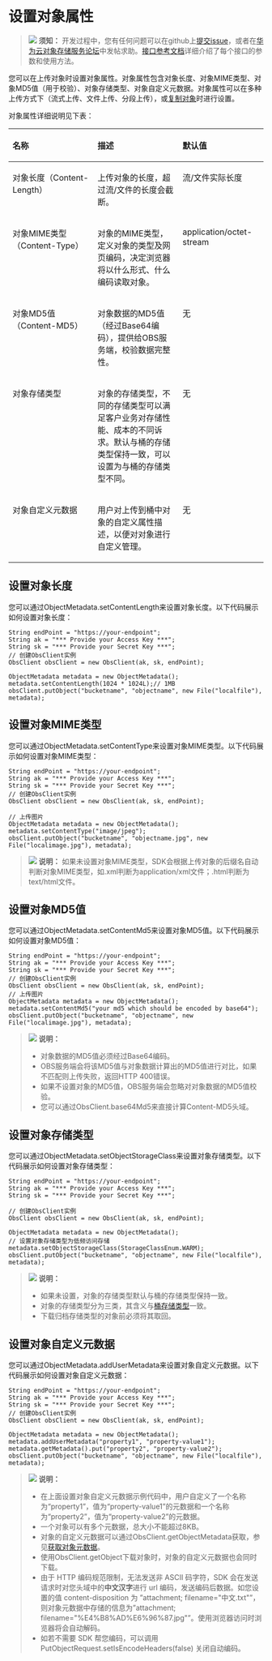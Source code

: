 # 设置对象属性<a name="obs_21_0606"></a>

>![](public_sys-resources/icon-notice.gif) **须知：** 
>开发过程中，您有任何问题可以在github上[提交issue](https://github.com/huaweicloud/huaweicloud-sdk-java-obs/issues)，或者在[华为云对象存储服务论坛](https://bbs.huaweicloud.com/forum/forum-620-1.html)中发帖求助。[接口参考文档](https://obssdk.obs.cn-north-1.myhuaweicloud.com/apidoc/cn/java/index.html)详细介绍了每个接口的参数和使用方法。

您可以在上传对象时设置对象属性。对象属性包含对象长度、对象MIME类型、对象MD5值（用于校验）、对象存储类型、对象自定义元数据。对象属性可以在多种上传方式下（流式上传、文件上传、分段上传），或[复制对象](复制对象.md)时进行设置。

对象属性详细说明见下表：

<a name="table122342056112518"></a>
<table><thead align="left"><tr id="row1235125682514"><th class="cellrowborder" valign="top" width="33.33333333333333%" id="mcps1.1.4.1.1"><p id="p9235456112513"><a name="p9235456112513"></a><a name="p9235456112513"></a><strong id="b14778650276"><a name="b14778650276"></a><a name="b14778650276"></a>名称</strong></p>
</th>
<th class="cellrowborder" valign="top" width="33.33333333333333%" id="mcps1.1.4.1.2"><p id="p17235256142517"><a name="p17235256142517"></a><a name="p17235256142517"></a><strong id="b6816155142719"><a name="b6816155142719"></a><a name="b6816155142719"></a>描述</strong></p>
</th>
<th class="cellrowborder" valign="top" width="33.33333333333333%" id="mcps1.1.4.1.3"><p id="p192351556142519"><a name="p192351556142519"></a><a name="p192351556142519"></a><strong id="b1881818515271"><a name="b1881818515271"></a><a name="b1881818515271"></a>默认值</strong></p>
</th>
</tr>
</thead>
<tbody><tr id="row023510562257"><td class="cellrowborder" valign="top" width="33.33333333333333%" headers="mcps1.1.4.1.1 "><p id="p723510566258"><a name="p723510566258"></a><a name="p723510566258"></a>对象长度（Content-Length）</p>
</td>
<td class="cellrowborder" valign="top" width="33.33333333333333%" headers="mcps1.1.4.1.2 "><p id="p4235155616253"><a name="p4235155616253"></a><a name="p4235155616253"></a>上传对象的长度，超过流/文件的长度会截断。</p>
</td>
<td class="cellrowborder" valign="top" width="33.33333333333333%" headers="mcps1.1.4.1.3 "><p id="p92355568255"><a name="p92355568255"></a><a name="p92355568255"></a>流/文件实际长度</p>
</td>
</tr>
<tr id="row152357563254"><td class="cellrowborder" valign="top" width="33.33333333333333%" headers="mcps1.1.4.1.1 "><p id="p18235135616254"><a name="p18235135616254"></a><a name="p18235135616254"></a>对象MIME类型（Content-Type）</p>
</td>
<td class="cellrowborder" valign="top" width="33.33333333333333%" headers="mcps1.1.4.1.2 "><p id="p423517566259"><a name="p423517566259"></a><a name="p423517566259"></a>对象的MIME类型，定义对象的类型及网页编码，决定浏览器将以什么形式、什么编码读取对象。</p>
</td>
<td class="cellrowborder" valign="top" width="33.33333333333333%" headers="mcps1.1.4.1.3 "><p id="p523512565252"><a name="p523512565252"></a><a name="p523512565252"></a>application/octet-stream</p>
</td>
</tr>
<tr id="row93921337185514"><td class="cellrowborder" valign="top" width="33.33333333333333%" headers="mcps1.1.4.1.1 "><p id="p539218370559"><a name="p539218370559"></a><a name="p539218370559"></a>对象MD5值（Content-MD5）</p>
</td>
<td class="cellrowborder" valign="top" width="33.33333333333333%" headers="mcps1.1.4.1.2 "><p id="p239313716551"><a name="p239313716551"></a><a name="p239313716551"></a>对象数据的MD5值（经过Base64编码），提供给OBS服务端，校验数据完整性。</p>
</td>
<td class="cellrowborder" valign="top" width="33.33333333333333%" headers="mcps1.1.4.1.3 "><p id="p5393183735513"><a name="p5393183735513"></a><a name="p5393183735513"></a>无</p>
</td>
</tr>
<tr id="row1155762833014"><td class="cellrowborder" valign="top" width="33.33333333333333%" headers="mcps1.1.4.1.1 "><p id="p9558102863010"><a name="p9558102863010"></a><a name="p9558102863010"></a>对象存储类型</p>
</td>
<td class="cellrowborder" valign="top" width="33.33333333333333%" headers="mcps1.1.4.1.2 "><p id="p135586283300"><a name="p135586283300"></a><a name="p135586283300"></a>对象的存储类型，不同的存储类型可以满足客户业务对存储性能、成本的不同诉求。默认与桶的存储类型保持一致，可以设置为与桶的存储类型不同。</p>
</td>
<td class="cellrowborder" valign="top" width="33.33333333333333%" headers="mcps1.1.4.1.3 "><p id="p1855816286308"><a name="p1855816286308"></a><a name="p1855816286308"></a>无</p>
</td>
</tr>
<tr id="row534095015112"><td class="cellrowborder" valign="top" width="33.33333333333333%" headers="mcps1.1.4.1.1 "><p id="p934110504118"><a name="p934110504118"></a><a name="p934110504118"></a>对象自定义元数据</p>
</td>
<td class="cellrowborder" valign="top" width="33.33333333333333%" headers="mcps1.1.4.1.2 "><p id="p434114501814"><a name="p434114501814"></a><a name="p434114501814"></a>用户对上传到桶中对象的自定义属性描述，以便对对象进行自定义管理。</p>
</td>
<td class="cellrowborder" valign="top" width="33.33333333333333%" headers="mcps1.1.4.1.3 "><p id="p143429501311"><a name="p143429501311"></a><a name="p143429501311"></a>无</p>
</td>
</tr>
</tbody>
</table>

## 设置对象长度<a name="section14742175113231"></a>

您可以通过ObjectMetadata.setContentLength来设置对象长度。以下代码展示如何设置对象长度：

```
String endPoint = "https://your-endpoint";
String ak = "*** Provide your Access Key ***";
String sk = "*** Provide your Secret Key ***";
// 创建ObsClient实例
ObsClient obsClient = new ObsClient(ak, sk, endPoint);

ObjectMetadata metadata = new ObjectMetadata();
metadata.setContentLength(1024 * 1024L);// 1MB
obsClient.putObject("bucketname", "objectname", new File("localfile"), metadata);
```

## 设置对象MIME类型<a name="section088705919236"></a>

您可以通过ObjectMetadata.setContentType来设置对象MIME类型。以下代码展示如何设置对象MIME类型：

```
String endPoint = "https://your-endpoint";
String ak = "*** Provide your Access Key ***";
String sk = "*** Provide your Secret Key ***";
// 创建ObsClient实例
ObsClient obsClient = new ObsClient(ak, sk, endPoint);

// 上传图片
ObjectMetadata metadata = new ObjectMetadata();
metadata.setContentType("image/jpeg");
obsClient.putObject("bucketname", "objectname.jpg", new File("localimage.jpg"), metadata);
```

>![](public_sys-resources/icon-note.gif) **说明：** 
>如果未设置对象MIME类型，SDK会根据上传对象的后缀名自动判断对象MIME类型，如.xml判断为application/xml文件；.html判断为text/html文件。

## 设置对象MD5值<a name="section8808454195611"></a>

您可以通过ObjectMetadata.setContentMd5来设置对象MD5值。以下代码展示如何设置对象MD5值：

```
String endPoint = "https://your-endpoint";
String ak = "*** Provide your Access Key ***";
String sk = "*** Provide your Secret Key ***";
// 创建ObsClient实例
ObsClient obsClient = new ObsClient(ak, sk, endPoint);
// 上传图片
ObjectMetadata metadata = new ObjectMetadata();
metadata.setContentMd5("your md5 which should be encoded by base64");
obsClient.putObject("bucketname", "objectname", new File("localimage.jpg"), metadata);
```

>![](public_sys-resources/icon-note.gif) **说明：** 
>-   对象数据的MD5值必须经过Base64编码。
>-   OBS服务端会将该MD5值与对象数据计算出的MD5值进行对比，如果不匹配则上传失败，返回HTTP 400错误。
>-   如果不设置对象的MD5值，OBS服务端会忽略对对象数据的MD5值校验。
>-   您可以通过ObsClient.base64Md5来直接计算Content-MD5头域。

## 设置对象存储类型<a name="section29801635123510"></a>

您可以通过ObjectMetadata.setObjectStorageClass来设置对象存储类型。以下代码展示如何设置对象存储类型：

```
String endPoint = "https://your-endpoint";
String ak = "*** Provide your Access Key ***";
String sk = "*** Provide your Secret Key ***";

// 创建ObsClient实例
ObsClient obsClient = new ObsClient(ak, sk, endPoint);

ObjectMetadata metadata = new ObjectMetadata();
// 设置对象存储类型为低频访问存储
metadata.setObjectStorageClass(StorageClassEnum.WARM);
obsClient.putObject("bucketname", "objectname", new File("localfile"), metadata);
```

>![](public_sys-resources/icon-note.gif) **说明：** 
>-   如果未设置，对象的存储类型默认与桶的存储类型保持一致。
>-   对象的存储类型分为三类，其含义与[桶存储类型](桶存储类型.md)一致。
>-   下载归档存储类型的对象前必须将其取回。

## 设置对象自定义元数据<a name="section1216611516241"></a>

您可以通过ObjectMetadata.addUserMetadata来设置对象自定义元数据。以下代码展示如何设置对象自定义元数据：

```
String endPoint = "https://your-endpoint";
String ak = "*** Provide your Access Key ***";
String sk = "*** Provide your Secret Key ***";
// 创建ObsClient实例
ObsClient obsClient = new ObsClient(ak, sk, endPoint);

ObjectMetadata metadata = new ObjectMetadata();
metadata.addUserMetadata("property1", "property-value1");
metadata.getMetadata().put("property2", "property-value2");
obsClient.putObject("bucketname", "objectname", new File("localfile"), metadata);
```

>![](public_sys-resources/icon-note.gif) **说明：** 
>-   在上面设置对象自定义元数据示例代码中，用户自定义了一个名称为“property1”，值为“property-value1”的元数据和一个名称为“property2”，值为“property-value2”的元数据。
>-   一个对象可以有多个元数据，总大小不能超过8KB。
>-   对象的自定义元数据可以通过ObsClient.getObjectMetadata获取，参见[获取对象元数据](获取对象属性.md)。
>-   使用ObsClient.getObject下载对象时，对象的自定义元数据也会同时下载。
>-   由于 HTTP 编码规范限制，无法发送非 ASCII 码字符，SDK 会在发送请求时对您头域中的**中文汉字**进行 url 编码，发送编码后数据。如您设置的值 content-disposition 为 ”attachment; filename="中文.txt"”，则对象元数据中存储的信息为”attachment; filename="%E4%B8%AD%E6%96%87.jpg"”。使用浏览器访问时浏览器将会自动解码。
>-   如若不需要 SDK 帮您编码，可以调用 PutObjectRequest.setIsEncodeHeaders\(false\) 关闭自动编码。

